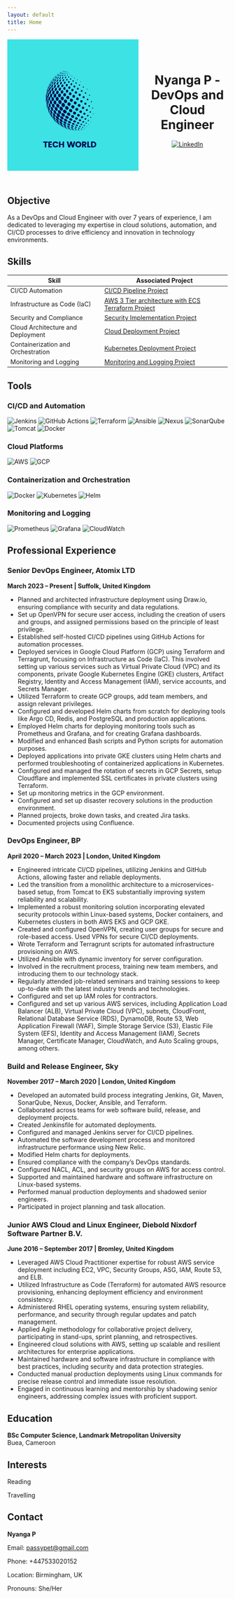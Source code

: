 ```yaml
---
layout: default
title: Home
---
```


<header style="display: flex; align-items: center; justify-content: space-between;">
  <img src="logo.png" alt="NP Logo" style="width: 300px; height: auto; margin-right: 20px;">
  <div style="flex-grow: 1;">
    <h1>Nyanga P - DevOps and Cloud Engineer</h1>
    <p>
      <a href="https://www.linkedin.com/in/nyanga-p-674721258/" target="_blank">
        <img src="https://img.shields.io/badge/-LinkedIn-0072b1?&style=for-the-badge&logo=linkedin&logoColor=white" alt="LinkedIn">
      </a>
    </p>
  </div>
</header>

<section id="objective" class="home-section">
  <h2>Objective</h2>
  <p>As a DevOps and Cloud Engineer with over 7 years of experience, I am dedicated to leveraging my expertise in cloud solutions, automation, and CI/CD processes to drive efficiency and innovation in technology environments.</p>
</section>

<section id="skills" class="home-section">
  <h2>Skills</h2>
  <table>
    <thead>
      <tr>
        <th>Skill</th>
        <th>Associated Project</th>
      </tr>
    </thead>
    <tbody>
      <tr>
        <td>CI/CD Automation</td>
        <td><a href="https://github.com/m-pasima/CI-CD-Pipeline-Project">CI/CD Pipeline Project</a></td>
      </tr>
      <tr>
        <td>Infrastructure as Code (IaC)</td>
        <td><a href="https://github.com/m-pasima/Aws-terraform-multi-tier-application.git">AWS 3 Tier architecture with ECS Terraform Project</a></td>
      </tr>
      <tr>
        <td>Security and Compliance</td>
        <td><a href="https://github.com/m-pasima/Security-Implementation-Project.git">Security Implementation Project</a></td>
      </tr>
      <tr>
        <td>Cloud Architecture and Deployment</td>
        <td><a href="https://github.com/m-pasima/Cloud-Deployment-Project.git">Cloud Deployment Project</a></td>
      </tr>
      <tr>
        <td>Containerization and Orchestration</td>
        <td><a href="https://github.com/m-pasima/Kubernetes-Deployment-Project.git">Kubernetes Deployment Project</a></td>
      </tr>
      <tr>
        <td>Monitoring and Logging</td>
        <td><a href="https://github.com/m-pasima/Monitoring-and-Logging-Project.git">Monitoring and Logging Project</a></td>
      </tr>
    </tbody>
  </table>
</section>

<section id="tools" class="home-section">
  <h2>Tools</h2>
  <h3>CI/CD and Automation</h3>
  <p>
    <img src="https://img.shields.io/badge/-Jenkins-D24939?&style=for-the-badge&logo=Jenkins&logoColor=white" alt="Jenkins">
    <img src="https://img.shields.io/badge/-GitHub_Actions-2088FF?&style=for-the-badge&logo=GitHub-Actions&logoColor=white" alt="GitHub Actions">
    <img src="https://img.shields.io/badge/-Terraform-623CE4?&style=for-the-badge&logo=Terraform&logoColor=white" alt="Terraform">
    <img src="https://img.shields.io/badge/-Ansible-EE0000?&style=for-the-badge&logo=Ansible&logoColor=white" alt="Ansible">
    <img src="https://img.shields.io/badge/-Nexus-4E73B9?&style=for-the-badge&logo=Sonatype&logoColor=white" alt="Nexus">
    <img src="https://img.shields.io/badge/-SonarQube-4E9BCD?&style=for-the-badge&logo=SonarQube&logoColor=white" alt="SonarQube">
    <img src="https://img.shields.io/badge/-Tomcat-F8DC75?&style=for-the-badge&logo=Apache%20Tomcat&logoColor=black" alt="Tomcat">
    <img src="https://img.shields.io/badge/-Docker-2496ED?&style=for-the-badge&logo=Docker&logoColor=white" alt="Docker">
  </p>

  <h3>Cloud Platforms</h3>
  <p>
    <img src="https://img.shields.io/badge/-AWS-232F3E?&style=for-the-badge&logo=Amazon-AWS&logoColor=white" alt="AWS">
    <img src="https://img.shields.io/badge/-GCP-4285F4?&style=for-the-badge&logo=Google-Cloud&logoColor=white" alt="GCP">
  </p>

  <h3>Containerization and Orchestration</h3>
  <p>
    <img src="https://img.shields.io/badge/-Docker-2496ED?&style=for-the-badge&logo=Docker&logoColor=white" alt="Docker">
    <img src="https://img.shields.io/badge/-Kubernetes-326CE5?&style=for-the-badge&logo=Kubernetes&logoColor=white" alt="Kubernetes">
    <img src="https://img.shields.io/badge/-Helm-0F1689?&style=for-the-badge&logo=Helm&logoColor=white" alt="Helm">
  </p>

  <h3>Monitoring and Logging</h3>
  <p>
    <img src="https://img.shields.io/badge/-Prometheus-E6522C?&style=for-the-badge&logo=Prometheus&logoColor=white" alt="Prometheus">
    <img src="https://img.shields.io/badge/-Grafana-F46800?&style=for-the-badge&logo=Grafana&logoColor=white" alt="Grafana">
    <img src="https://img.shields.io/badge/-CloudWatch-FF9900?&style=for-the-badge&logo=Amazon%20AWS&logoColor=white" alt="CloudWatch">
  </p>
</section>

<section id="experience" class="home-section">
  <h2>Professional Experience</h2>
  <h3>Senior DevOps Engineer, Atomix LTD</h3>
  <p><strong>March 2023 – Present | Suffolk, United Kingdom</strong></p>
  <ul>
    <li>Planned and architected infrastructure deployment using Draw.io, ensuring compliance with security and data regulations.</li>
    <li>Set up OpenVPN for secure user access, including the creation of users and groups, and assigned permissions based on the principle of least privilege.</li>
    <li>Established self-hosted CI/CD pipelines using GitHub Actions for automation processes.</li>
    <li>Deployed services in Google Cloud Platform (GCP) using Terraform and Terragrunt, focusing on Infrastructure as Code (IaC). This involved setting up various services such as Virtual Private Cloud (VPC) and its components, private Google Kubernetes Engine (GKE) clusters, Artifact Registry, Identity and Access Management (IAM), service accounts, and Secrets Manager.</li>
    <li>Utilized Terraform to create GCP groups, add team members, and assign relevant privileges.</li>
    <li>Configured and developed Helm charts from scratch for deploying tools like Argo CD, Redis, and PostgreSQL and production applications.</li>
    <li>Employed Helm charts for deploying monitoring tools such as Prometheus and Grafana, and for creating Grafana dashboards.</li>
    <li>Modified and enhanced Bash scripts and Python scripts for automation purposes.</li>
    <li>Deployed applications into private GKE clusters using Helm charts and performed troubleshooting of containerized applications in Kubernetes.</li>
    <li>Configured and managed the rotation of secrets in GCP Secrets, setup Cloudflare and implemented SSL certificates in private clusters using Terraform.</li>
    <li>Set up monitoring metrics in the GCP environment.</li>
    <li>Configured and set up disaster recovery solutions in the production environment.</li>
    <li>Planned projects, broke down tasks, and created Jira tasks.</li>
    <li>Documented projects using Confluence.</li>
  </ul>

  <h3>DevOps Engineer, BP</h3>
  <p><strong>April 2020 – March 2023 | London, United Kingdom</strong></p>
  <ul>
    <li>Engineered intricate CI/CD pipelines, utilizing Jenkins and GitHub Actions, allowing faster and reliable deployments.</li>
    <li>Led the transition from a monolithic architecture to a microservices-based setup, from Tomcat to EKS substantially improving system reliability and scalability.</li>
    <li>Implemented a robust monitoring solution incorporating elevated security protocols within Linux-based systems, Docker containers, and Kubernetes clusters in both AWS EKS and GCP GKE.</li>
    <li>Created and configured OpenVPN, creating user groups for secure and role-based access. Used VPNs for secure CI/CD deployments.</li>
    <li>Wrote Terraform and Terragrunt scripts for automated infrastructure provisioning on AWS.</li>
    <li>Utilized Ansible with dynamic inventory for server configuration.</li>
    <li>Involved in the recruitment process, training new team members, and introducing them to our technology stack.</li>
    <li>Regularly attended job-related seminars and training sessions to keep up-to-date with the latest industry trends and technologies.</li>
    <li>Configured and set up IAM roles for contractors.</li>
    <li>Configured and set up various AWS services, including Application Load Balancer (ALB), Virtual Private Cloud (VPC), subnets, CloudFront, Relational Database Service (RDS), DynamoDB, Route 53, Web Application Firewall (WAF), Simple Storage Service (S3), Elastic File System (EFS), Identity and Access Management (IAM), Secrets Manager, Certificate Manager, CloudWatch, and Auto Scaling groups, among others.</li>
  </ul>

  <h3>Build and Release Engineer, Sky</h3>
  <p><strong>November 2017 – March 2020 | London, United Kingdom</strong></p>
  <ul>
    <li>Developed an automated build process integrating Jenkins, Git, Maven, SonarQube, Nexus, Docker, Ansible, and Terraform.</li>
    <li>Collaborated across teams for web software build, release, and deployment projects.</li>
    <li>Created Jenkinsfile for automated deployments.</li>
    <li>Configured and managed Jenkins server for CI/CD pipelines.</li>
    <li>Automated the software development process and monitored infrastructure performance using New Relic.</li>
    <li>Modified Helm charts for deployments.</li>
    <li>Ensured compliance with the company’s DevOps standards.</li>
    <li>Configured NACL, ACL, and security groups on AWS for access control.</li>
    <li>Supported and maintained hardware and software infrastructure on Linux-based systems.</li>
    <li>Performed manual production deployments and shadowed senior engineers.</li>
    <li>Participated in project planning and task allocation.</li>
  </ul>

  <h3>Junior AWS Cloud and Linux Engineer, Diebold Nixdorf Software Partner B.V.</h3>
  <p><strong>June 2016 – September 2017 | Bromley, United Kingdom</strong></p>
  <ul>
    <li>Leveraged AWS Cloud Practitioner expertise for robust AWS service deployment including EC2, VPC, Security Groups, ASG, IAM, Route 53, and ELB.</li>
    <li>Utilized Infrastructure as Code (Terraform) for automated AWS resource provisioning, enhancing deployment efficiency and environment consistency.</li>
    <li>Administered RHEL operating systems, ensuring system reliability, performance, and security through regular updates and patch management.</li>
    <li>Applied Agile methodology for collaborative project delivery, participating in stand-ups, sprint planning, and retrospectives.</li>
    <li>Engineered cloud solutions with AWS, setting up scalable and resilient architectures for enterprise applications.</li>
    <li>Maintained hardware and software infrastructure in compliance with best practices, including security and data protection strategies.</li>
    <li>Conducted manual production deployments using Linux commands for precise release control and immediate issue resolution.</li>
    <li>Engaged in continuous learning and mentorship by shadowing senior engineers, addressing complex issues with proficient support.</li>
  </ul>
</section>

<section id="education" class="home-section">
  <h2>Education</h2>
  <p><strong>BSc Computer Science, Landmark Metropolitan University</strong><br>Buea, Cameroon</p>
</section>

<section id="interests" class="home-section">
  <h2>Interests</h2>
  <p>Reading</p>
  <p>Travelling</p>
</section>

<section id="contact" class="home-section">
  <h2>Contact</h2>
  <p><strong>Nyanga P</strong></p>
  <p>Email: <a href="mailto:passypet@gmail.com">passypet@gmail.com</a></p>
  <p>Phone: +447533020152</p>
  <p>Location: Birmingham, UK</p>
  <p>Pronouns: She/Her</p>
</section>






